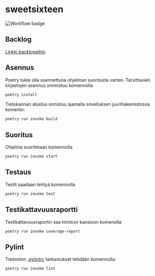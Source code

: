 # sweetsixteen

![Workflow badge](https://github.com/mleikas/sweetsixteen/workflows/CI/badge.svg)

## Backlog

[Linkki backlogeihin](https://docs.google.com/spreadsheets/d/1WaXkt1bA5ho_e-IfcfUK9stK1fLb32ynSzqMo0fLLdM/edit?usp=sharing)

## Asennus

Poetry tulee olla asennettuna ohjelman suoritusta varten. Tarvittavien kirjastojen asennus onnnistuu komennolla

```bash
poetry install
```

Tietokannan alustus onnistuu ajamalla sovelluksen juurihakemistossa komento:

```bash
poetry run invoke build
```

## Suoritus

Ohjelma suoritetaan komennolla

```bash
poetry run invoke start
```

## Testaus

Testit saadaan tehtyä komennolla

```bash
poetry run invoke test
```

## Testikattavuusraportti

Testikattavuusraportin saa htmlcov kansioon komenolla:

```bash
poetry run invoke coverage-report
```

## Pylint

Tiedoston [.pylintrc](./.pylintrc) tarkastukset tehdään komennolla:

```bash
poetry run invoke lint
```
